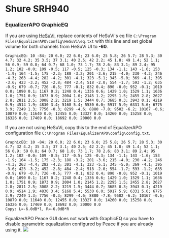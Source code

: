 # Shure SRH940
### EqualizerAPO GraphicEQ
If you are using [HeSuVi](https://sourceforge.net/projects/hesuvi/), replace contents of HeSuVi's eq file `C:\Program Files\EqualizerAPO\config\HeSuVi\eq.txt` with this line and set global volume for both channels from HeSuVi UI to **-60**.
```
GraphicEQ: 10 -84; 20 6.0; 22 6.0; 23 6.0; 25 5.8; 26 5.7; 28 5.3; 30 4.7; 32 4.2; 35 3.5; 37 3.1; 40 2.5; 42 2.2; 45 1.8; 49 1.4; 52 1.1; 56 0.9; 59 0.8; 64 0.7; 68 1.0; 73 1.7; 78 2.6; 83 3.1; 89 2.4; 95 1.2; 102 -0.0; 109 -0.5; 117 -0.5; 125 -0.3; 134 -1.1; 143 -1.6; 153 -1.9; 164 -1.5; 175 -2.3; 188 -3.2; 201 -3.6; 215 -4.0; 230 -4.2; 246 -4.3; 263 -4.4; 282 -4.2; 301 -4.1; 323 -5.1; 345 -5.0; 369 -4.1; 395 -3.6; 423 -3.2; 452 -2.8; 484 -2.4; 518 -2.0; 554 -1.7; 593 -1.2; 635 -0.9; 679 -0.7; 726 -0.5; 777 -0.1; 832 0.4; 890 -0.0; 952 -0.1; 1019 0.0; 1090 0.1; 1167 0.2; 1248 0.4; 1336 0.6; 1429 1.0; 1529 1.1; 1636 1.0; 1751 0.9; 1873 0.9; 2004 1.0; 2145 1.2; 2295 1.5; 2455 2.8; 2627 2.8; 2811 2.5; 3008 2.2; 3219 1.5; 3444 0.7; 3685 0.3; 3943 0.1; 4219 0.9; 4514 1.9; 4830 3.4; 5168 5.4; 5530 6.0; 5917 5.9; 6331 5.6; 6775 3.9; 7249 1.3; 7756 -0.3; 8299 -4.6; 8880 -7.8; 9502 -6.2; 10167 -0.6; 10879 0.0; 11640 0.0; 12455 0.0; 13327 0.0; 14260 0.0; 15258 0.0; 16326 0.0; 17469 0.0; 18692 0.0; 20000 0.0
```
If you are not using HeSuVi, copy this to the end of EqualizerAPO configuration file `C:\Program Files\EqualizerAPO\config\config.txt`.
```
GraphicEQ: 10 -84; 20 6.0; 22 6.0; 23 6.0; 25 5.8; 26 5.7; 28 5.3; 30 4.7; 32 4.2; 35 3.5; 37 3.1; 40 2.5; 42 2.2; 45 1.8; 49 1.4; 52 1.1; 56 0.9; 59 0.8; 64 0.7; 68 1.0; 73 1.7; 78 2.6; 83 3.1; 89 2.4; 95 1.2; 102 -0.0; 109 -0.5; 117 -0.5; 125 -0.3; 134 -1.1; 143 -1.6; 153 -1.9; 164 -1.5; 175 -2.3; 188 -3.2; 201 -3.6; 215 -4.0; 230 -4.2; 246 -4.3; 263 -4.4; 282 -4.2; 301 -4.1; 323 -5.1; 345 -5.0; 369 -4.1; 395 -3.6; 423 -3.2; 452 -2.8; 484 -2.4; 518 -2.0; 554 -1.7; 593 -1.2; 635 -0.9; 679 -0.7; 726 -0.5; 777 -0.1; 832 0.4; 890 -0.0; 952 -0.1; 1019 0.0; 1090 0.1; 1167 0.2; 1248 0.4; 1336 0.6; 1429 1.0; 1529 1.1; 1636 1.0; 1751 0.9; 1873 0.9; 2004 1.0; 2145 1.2; 2295 1.5; 2455 2.8; 2627 2.8; 2811 2.5; 3008 2.2; 3219 1.5; 3444 0.7; 3685 0.3; 3943 0.1; 4219 0.9; 4514 1.9; 4830 3.4; 5168 5.4; 5530 6.0; 5917 5.9; 6331 5.6; 6775 3.9; 7249 1.3; 7756 -0.3; 8299 -4.6; 8880 -7.8; 9502 -6.2; 10167 -0.6; 10879 0.0; 11640 0.0; 12455 0.0; 13327 0.0; 14260 0.0; 15258 0.0; 16326 0.0; 17469 0.0; 18692 0.0; 20000 0.0
Copy: L=-6.0dB*l, R=-6.0dB*R
```
EqualizerAPO Peace GUI does not work with GraphicEQ so you have to disable parametric equalization configured by Peace if you are already using it.
![](https://raw.githubusercontent.com/jaakkopasanen/AutoEq/master/results/Headphone.com/headphoncecom/onear/Shure%20SRH940/Shure%20SRH940.png)

